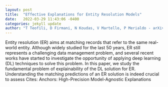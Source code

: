 ```yaml
---
layout: post
title:  "Effective Explanations for Entity Resolution Models"
date:   2022-03-29 11:43:06 -0400
categories: jekyll update
author: "T Teofili, D Firmani, N Koudas, V Martello, P Merialdo - arXiv preprint arXiv , 2022"
---
```

Entity resolution (ER) aims at matching records that refer to the same real-world entity. Although widely studied for the last 50 years, ER still represents a challenging data management problem, and several recent works have started to investigate the opportunity of applying deep learning (DL) techniques to solve this problem. In this paper, we study the fundamental problem of explainability of the DL solution for ER. Understanding the matching predictions of an ER solution is indeed crucial to assess Cites: Anchors: High-Precision Model-Agnostic Explanations